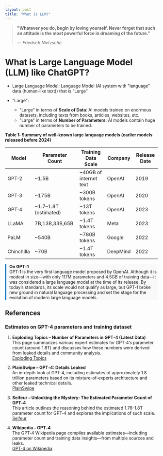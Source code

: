 ```yaml
---
layout: post
title: "What is LLM?"
---
```



> **"Whatever you do, begin by loving yourself. Never forget that such an attitude is the most powerful force in dreaming of the future."**
>
> — *Friedrich Nietzsche*



# What is Large Language Model (LLM) like ChatGPT?



- Large Language Model: Language Model (AI system with "language" data (human-like text)) that is "Large"

- "Large":
  - "Large" in terms of **Scale of Data**: AI models trained on enormous datasets, including texts from books, articles, websites, etc.
  - "Large" in terms of **Number of Parameters**: AI models contain huge number of parameters to be trained.




**Table 1: Summary of well-known large language models (earlier models released before 2024)**

| Model      | Parameter Count       | Training Data Scale  | Company  | Release Date |
|------------|-----------------------|----------------------|----------|--------------|
| GPT‑2      | ~1.5B                 | ~40GB of internet text | OpenAI   | 2019         |
| GPT‑3      | ~175B                 | ~300B tokens         | OpenAI   | 2020         |
| GPT‑4      | ~1.7–1.8T (estimated) | ~13T tokens          | OpenAI   | 2023         |
| LLaMA      | 7B,13B,33B,65B        | ~1.4T tokens         | Meta     | 2023         |
| PaLM       | ~540B                 | ~780B tokens         | Google   | 2022         |
| Chinchilla | ~70B                  | ~1.4T tokens         | DeepMind | 2022         |


<div style="border-left: 4px solid #007ACC; padding-left: 10px; margin: 10px 0; background-color: #f9f9f9;">
  <strong>On GPT‑1</strong><br>
  GPT‑1 is the very first language model proposed by OpenAI. Although it is modest in size—with only 117M parameters and 4.5GB of training data—it was considered a large language model at the time of its release. By today’s standards, its scale would not qualify as large, but GPT‑1 broke new ground in natural language processing and set the stage for the evolution of modern large language models.
</div>



## References 

### Estimates on GPT-4 parameters and training dataset

1. **Exploding Topics – Number of Parameters in GPT‑4 (Latest Data)**  
   This page summarizes various expert estimates for GPT‑4’s parameter count (around 1.8T) and discusses how these numbers were derived from leaked details and community analysis.  
   [Exploding Topics](https://explodingtopics.com/blog/gpt-parameters)

2. **PlainSwipe – GPT‑4: Details Leaked**  
   An in‐depth look at GPT‑4, including estimates of approximately 1.8 trillion parameters based on its mixture-of-experts architecture and other leaked technical details.  
   [PlainSwipe](https://plainswipe.com/gpt-4-details-leaked/index.html)

3. **Seifeur – Unlocking the Mystery: The Estimated Parameter Count of GPT‑4**  
   This article outlines the reasoning behind the estimated 1.76–1.8T parameter count for GPT‑4 and explores the implications of such scale.  
   [Seifeur](https://seifeur.com/gpt-4-estimated-parameters/)

4. **Wikipedia – GPT‑4**  
   The GPT‑4 Wikipedia page compiles available estimates—including parameter count and training data insights—from multiple sources and leaks.  
   [GPT‑4 on Wikipedia](https://en.wikipedia.org/wiki/GPT-4)

 

